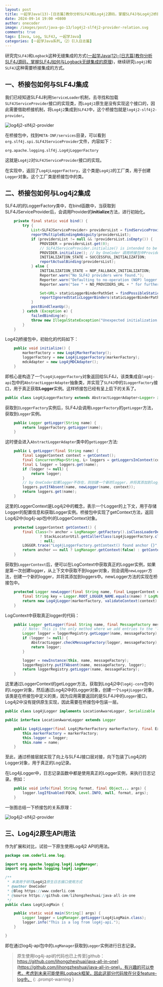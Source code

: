 ```yaml
---
layout: post
title: 一起学Java(13)-[日志篇]教你分析SLF4J和Log4j2源码，掌握SLF4J与Log4j2桥接集成原理
date: 2024-09-14 19:00 +0800
author: onecoder
image: /images/post/java-go-13/log4j2-slf4j2-provider-relation.svg
comments: true
tags: [Java, Log, SLF4J, 一起学Java]
categories: [一起学Java系列,（2）引入日志篇]
---
```

研究完`SLF4J`和`Logback`这种无缝集成的方式([一起学Java(12)-[日志篇]教你分析SLF4J源码，掌握SLF4J如何与Logback无缝集成的原理](https://www.coderli.com/java-go-12-import-log-four-logback/))，继续研究`Log4j2`和`SLF4J`这种需要桥接集成的方式。

<!--more-->

## 一、桥接包如何与SLF4J集成

我们已经知道SLF4J利用`ServiceLoader`机制，去寻找和加载`SLF4JServiceProvider`接口的实现类，而`Log4j2`原生是没有实现这个接口的，因此需要借助桥接机制，将`Log4j2`集成到`SLF4J`中，这个桥接包就是`log4j2-slf4j2-provider`。

![log4j2-slf4j2-provider](/images/post/java-go-13/log4j2-slf4j2-provider.png)

在桥接包中，找到`META-INF/services`目录，可以看到`org.slf4j.spi.SLF4JServiceProvider`文件，内容如下：

```plaintext
org.apache.logging.slf4j.Log4jLoggerFactory
```

这就是`Log4j2`对`SLF4JServiceProvider`接口的实现。

在实现中，返回了`Log4jLoggerFactory`，这个类是`Log4j2`的工厂类，用于创建`Logger`对象。这个工厂类是桥接包中的类。

## 二、桥接包如何与Log4j2集成

SLF4J的的LoggerFactory类中，在bind函数中，当获取到SLF4JServiceProvider后，会调用Provider的**initialize**方法，进行初始化。

```java
    private final static void bind() {
        try {
            List<SLF4JServiceProvider> providersList = findServiceProviders();
            reportMultipleBindingAmbiguity(providersList);
            if (providersList != null && !providersList.isEmpty()) {
                PROVIDER = providersList.get(0);
                // SLF4JServiceProvider.initialize() is intended to be called here and nowhere else.
                PROVIDER.initialize(); // by OneCoder 调用桥接包中Provider的initialize方法初始化
                INITIALIZATION_STATE = SUCCESSFUL_INITIALIZATION;
                reportActualBinding(providersList);
            } else {
                INITIALIZATION_STATE = NOP_FALLBACK_INITIALIZATION;
                Reporter.warn("No SLF4J providers were found.");
                Reporter.warn("Defaulting to no-operation (NOP) logger implementation");
                Reporter.warn("See " + NO_PROVIDERS_URL + " for further details.");

                Set<URL> staticLoggerBinderPathSet = findPossibleStaticLoggerBinderPathSet();
                reportIgnoredStaticLoggerBinders(staticLoggerBinderPathSet);
            }
            postBindCleanUp();
        } catch (Exception e) {
            failedBinding(e);
            throw new IllegalStateException("Unexpected initialization failure", e);
        }
    }
```

Log42j桥接包中，初始化的代码如下：

```java
    public void initialize() {
        markerFactory = new Log4jMarkerFactory();
        loggerFactory = new Log4jLoggerFactory(markerFactory);
        mdcAdapter = new Log4jMDCAdapter();
    }
```

即核心是构造了一个`Log4jLoggerFactory`对象返回给SLF4J，该类集成自`log4j-api`包中的`AbstractLoggerAdapter`抽象类，并实现了`SLF4J`中的`ILoggerFactory`接口，用于真正获取**Logger**实例。这样桥接包已经有呈上启下的关系了。

```java
public class Log4jLoggerFactory extends AbstractLoggerAdapter<Logger> implements ILoggerFactory
```

获取到`ILoggerFactory`实例后，SLF4J会调用`LoggerFactory`的`getLogger`方法，获取到`Logger`实例。

```java
    public Logger getLogger(String name) {
        return loggerFactory.getLogger(name);
    }
```

这时便会进入`AbstractLoggerAdapter`类中的`getLogger`方法:

```java
    public L getLogger(final String name) {
        final LoggerContext context = getContext();
        final ConcurrentMap<String, L> loggers = getLoggersInContext(context);
        final L logger = loggers.get(name);
        if (logger != null) {
            return logger;
        }
        // by OneCoder如果logger不存在，则创建一个新的logger，并将其添加到loggers中
        loggers.putIfAbsent(name, newLogger(name, context));
        return loggers.get(name);
    }
```

这里的LoggerContext是Log4j2中的概念，表示一个Logger的上下文，用于存储Logger的配置信息和获取Logger实例。桥接包中实现了getContext方法，返回Log4j2中(log4j-api包中)的LoggerContext对象。

```java
    protected LoggerContext getContext() {
        final Class<?> anchor = LogManager.getFactory().isClassLoaderDependent()
                ? StackLocatorUtil.getCallerClass(Log4jLoggerFactory.class, CALLER_PREDICATE)
                : null;
        LOGGER.trace("Log4jLoggerFactory.getContext() found anchor {}", anchor);
        return anchor == null ? LogManager.getContext(false) : getContext(anchor);
    }
```

获取到`LoggerContext`后，便可以在LogContext中获取真正的Logger实例，如果是第一次创建logger，从上下文中获取不到logger对象，则会调用`newLogger`方法，创建一个新的logger，并将其添加到loggers中。newLogger方法的实现在桥接包中。

```java
    protected Logger newLogger(final String name, final LoggerContext context) {
        final String key = Logger.ROOT_LOGGER_NAME.equals(name) ? LogManager.ROOT_LOGGER_NAME : name;
        return new Log4jLogger(markerFactory, validateContext(context).getLogger(key), name);
    }
```

LogContext中获取真正logger的代码：

```java
    public Logger getLogger(final String name, final MessageFactory messageFactory) {
        // Note: This is the only method where we add entries to the 'loggerRegistry' ivar.
        Logger logger = loggerRegistry.getLogger(name, messageFactory);
        if (logger != null) {
            AbstractLogger.checkMessageFactory(logger, messageFactory);
            return logger;
        }

        logger = newInstance(this, name, messageFactory);
        loggerRegistry.putIfAbsent(name, messageFactory, logger);
        return loggerRegistry.getLogger(name, messageFactory);
    }
```

这里通过LoggerContext的getLogger方法，获取到Log4j2中(`log4j-core`包中)的Logger对象，然后通过Log4j2中的Logger对象，创建一个`Log4jLogger`对象，该类是在桥接包中定义的类，因为应用需要返回的是SLF4J中的`Logger`接口，Log4j2中没有提供原生实现，因此需要在桥接包中包装一层。

```java
public class Log4jLogger implements LocationAwareLogger, Serializable
```

```java
public interface LocationAwareLogger extends Logger
```

```java
    public Log4jLogger(final Log4jMarkerFactory markerFactory, final ExtendedLogger logger, final String name) {
        this.markerFactory = markerFactory;
        this.logger = logger;
        this.name = name;
    }
```

至此，通过桥接层就实现了向上与SLF4J接口层对接，向下包装了Log4j2的Logger对象，用于真正的Log记录。

在Log4jLogger中，日志记录函数中都是使用真正的Logger实例，来执行日志记录。例如：

```java
    public void info(final String format, final Object... args) {
        logger.logIfEnabled(FQCN, Level.INFO, null, format, args);
    }
```

一张图总结一下桥接包的关系原理：

![log4j2-slf4j2-provider](/images/post/java-go-13/log4j2-slf4j2-provider-relation.svg)

## 三、Log4j2原生API用法

作为扩展和对比，试验一下原生使用Log4j2 API的用法。

```java
package com.coderli.one.log;

import org.apache.logging.log4j.LogManager;
import org.apache.logging.log4j.Logger;

/**
 * 本类用于研究Log4j2原生日志接口使用方式
 * @author OneCoder
 * @Blog https://www.coderli.com
 * @source https://github.com/lihongzheshuai/java-all-in-one
 */
public class Log4jLogMain {

    public static void main(String[] args) {
        Logger logger = LogManager.getLogger(Log4jLogMain.class);
        logger.info("This is a log from log4j-api.");
    }

}
```

即在通过log4j-api包中的`LogManager`获取到`Logger`实例进行日志记录。

> 原生使用log4j-api的代码也已上传至[github：https://github.com/lihongzheshuai/java-all-in-one](https://github.com/lihongzheshuai/java-all-in-one)，有兴趣的可以参考。考虑到未来可能使用Logback框架，因此这部分代码放在分支feature-log中。
{: .prompt-warning }
